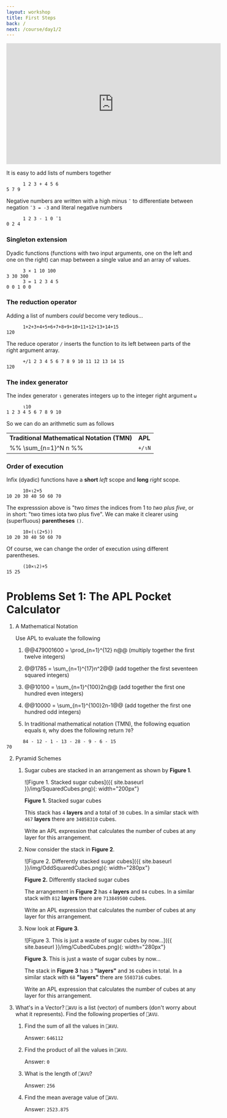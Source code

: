 ```yaml
---
layout: workshop
title: First Steps
back: /
next: /course/day1/2
---
```


<div align="center">
<iframe width="560" height="315" src="https://www.youtube.com/embed/b9T3PdYW5v0" frameborder="0" allow="accelerometer; autoplay; encrypted-media; gyroscope; picture-in-picture" allowfullscreen></iframe>
</div>

It is easy to add lists of numbers together
```APL
      1 2 3 + 4 5 6
5 7 9
```

Negative numbers are written with a high minus `¯` to differentiate between negation `¯3 = -3` and literal negative numbers
```APL
      1 2 3 - 1 0 ¯1
0 2 4
```

### Singleton extension
Dyadic functions (functions with two input arguments, one on the left and one on the right) can map between a single value and an array of values.
```APL
      3 × 1 10 100
3 30 300
      3 = 1 2 3 4 5
0 0 1 0 0
```

### The reduction operator
Adding a list of numbers *could* become very tedious...
```APL
      1+2+3+4+5+6+7+8+9+10+11+12+13+14+15
120
```

The reduce operator `/` inserts the function to its left between parts of the right argument array.
```APL
      +/1 2 3 4 5 6 7 8 9 10 11 12 13 14 15
120
```

### The index generator
The index generator `⍳` generates integers up to the integer right argument `⍵`
```APL
      ⍳10
1 2 3 4 5 6 7 8 9 10
```

So we can do an arithmetic sum as follows

|  |  |
|--|--|
|**Traditional Mathematical Notation (TMN)** | **APL** |
| %% \sum_{n=1}^N n %% | `+/⍳N`

### Order of execution
Infix (dyadic) functions have a **short** *left* scope and **long** *right* scope. 
```APL
      10×⍳2+5   
10 20 30 40 50 60 70
```
The expresssion above is "two *times* the indices from 1 to *two plus five*, or in short: "two times iota two plus five". We can make it clearer using (superfluous) **parentheses** `()`.
```APL
      10×(⍳(2+5))
10 20 30 40 50 60 70
```
Of course, we can change the order of execution using different parentheses.
```APL
      (10×⍳2)+5  
15 25
```
# Problems Set 1: The APL Pocket Calculator
1. A Mathematical Notation

    Use APL to evaluate the following

    1. @@479001600 = \prod_{n=1}^{12} n@@ (multiply together the first twelve integers)

    2. @@1785 = \sum_{n=1}^{17}n^2@@ (add together the first seventeen squared integers)

    3. @@10100 = \sum_{n=1}^{100}2n@@ (add together the first one hundred even integers)

    4. @@10000 = \sum_{n=1}^{100}2n-1@@ (add together the first one hundred odd integers)

    5. In traditional mathematical notation (TMN), the following equation equals `0`, why does the following return `70`?

```APL
      84 - 12 - 1 - 13 - 28 - 9 - 6 - 15  
70
```

2. Pyramid Schemes
    1. Sugar cubes are stacked in an arrangement as shown by **Figure 1**.

		![Figure 1. Stacked sugar cubes]({{ site.baseurl }}/img/SquaredCubes.png){: width="200px"}
        <figcaption><strong>Figure 1.</strong> Stacked sugar cubes</figcaption>

        This stack has `4` **layers** and a total of `30` cubes. In a similar stack with `467` **layers** there are `34058310` cubes.

		Write an APL expression that calculates the number of cubes at any layer for this arrangement.

    1. Now consider the stack in **Figure 2**.

		![Figure 2. Differently stacked sugar cubes]({{ site.baseurl }}/img/OddSquaredCubes.png){: width="280px"}
        <figcaption><strong>Figure 2.</strong> Differently stacked sugar cubes</figcaption>

        The arrangement in **Figure 2** has `4` **layers** and `84` cubes. In a similar stack with `812` **layers** there are `713849500` cubes.

		Write an APL expression that calculates the number of cubes at any layer for this arrangement.


    1. Now look at **Figure 3**.

		![Figure 3. This is just a waste of sugar cubes by now...]({{ site.baseurl }}/img/CubedCubes.png){: width="280px"}
        <figcaption><strong>Figure 3.</strong> This is just a waste of sugar cubes by now...</figcaption>

        The stack in **Figure 3** has `3` **"layers"** and `36` cubes in total. In a similar stack with `68` **"layers"** there are `5503716` cubes.

		Write an APL expression that calculates the number of cubes at any layer for this arrangement.

3. What's in a Vector?
    `⎕AVU` is a list (vector) of numbers (don't worry about what it represents). Find the following properties of `⎕AVU`.  
    1.  Find the sum of all the values in `⎕AVU`.
	     
        Answer: `646112`

    2.  Find the product of all the values in `⎕AVU`.
         
        Answer: `0`

    3.  What is the length of `⎕AVU`?
        
        Answer: `256`

    4.  Find the mean average value of `⎕AVU`.
        
        Answer: `2523.875`

